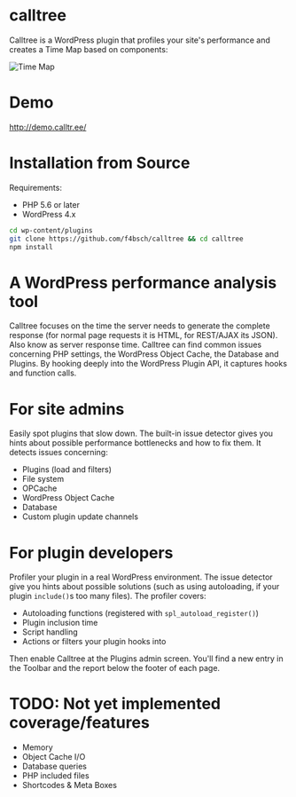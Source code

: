 # calltree
Calltree is a WordPress plugin that profiles your site's performance and creates a Time Map based on components:

![Time Map](https://calltr.ee/wp-content/uploads/2017/09/time-map-1.png?v=2)

# Demo
http://demo.calltr.ee/


# Installation from Source
Requirements:
* PHP 5.6 or later
* WordPress 4.x

```bash
cd wp-content/plugins
git clone https://github.com/f4bsch/calltree && cd calltree
npm install

```


# A WordPress performance analysis tool
Calltree focuses on the time the server needs to generate the complete response (for normal page requests it is HTML, for REST/AJAX its JSON). Also know as server response time. Calltree can find common issues concerning PHP settings, the WordPress Object Cache, the Database and Plugins. By hooking deeply into the WordPress Plugin API, it captures hooks and function calls.


# For site admins
Easily spot plugins that slow down. The built-in issue detector gives you hints about possible performance bottlenecks and how to fix them.
It detects issues concerning:
* Plugins (load and filters)
* File system
* OPCache
* WordPress Object Cache
* Database
* Custom plugin update channels


# For plugin developers
Profiler your plugin in a real WordPress environment. The issue detector give you hints about possible solutions (such as using autoloading, if your plugin `include()`s too many files).
The profiler covers:
* Autoloading functions (registered with `spl_autoload_register()`)
* Plugin inclusion time
* Script handling
* Actions or filters your plugin hooks into


 
Then enable Calltree at the Plugins admin screen. You'll find a new entry in the Toolbar and the report below the footer of each page.

# TODO: Not yet implemented coverage/features
* Memory
* Object Cache I/O
* Database queries
* PHP included files
* Shortcodes & Meta Boxes
